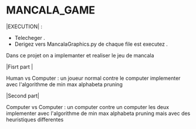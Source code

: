 # MANCALA_GAME
|EXECUTION| : 

- Telecheger .
- Derigez vers MancalaGraphics.py de chaque file est executez .


Dans ce projet on a implemanter et realiser le jeu de mancala 

|Fisrt part |

Human vs Computer : un joueur normal contre le computer implementer avec l'algorithme de min max alphabeta pruning 


|Second part| 

Computer vs Computer : un computer contre un computer les deux implementer avec l'algorithme de min max alphabeta pruning  mais avec des heuristiques differentes 
